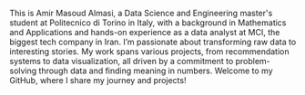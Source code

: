 This is Amir Masoud Almasi, a Data Science and Engineering master's student at Politecnico di Torino in Italy, with a background in Mathematics and Applications and hands-on experience as a data analyst at MCI, the biggest tech company in Iran. I’m passionate about transforming raw data to interesting stories. My work spans various projects, from recommendation systems to data visualization, all driven by a commitment to problem-solving through data and finding meaning in numbers. Welcome to my GitHub, where I share my journey and projects!
